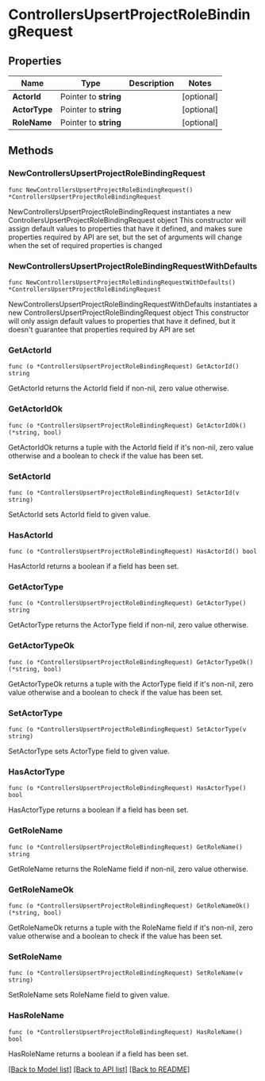 # ControllersUpsertProjectRoleBindingRequest

## Properties

Name | Type | Description | Notes
------------ | ------------- | ------------- | -------------
**ActorId** | Pointer to **string** |  | [optional] 
**ActorType** | Pointer to **string** |  | [optional] 
**RoleName** | Pointer to **string** |  | [optional] 

## Methods

### NewControllersUpsertProjectRoleBindingRequest

`func NewControllersUpsertProjectRoleBindingRequest() *ControllersUpsertProjectRoleBindingRequest`

NewControllersUpsertProjectRoleBindingRequest instantiates a new ControllersUpsertProjectRoleBindingRequest object
This constructor will assign default values to properties that have it defined,
and makes sure properties required by API are set, but the set of arguments
will change when the set of required properties is changed

### NewControllersUpsertProjectRoleBindingRequestWithDefaults

`func NewControllersUpsertProjectRoleBindingRequestWithDefaults() *ControllersUpsertProjectRoleBindingRequest`

NewControllersUpsertProjectRoleBindingRequestWithDefaults instantiates a new ControllersUpsertProjectRoleBindingRequest object
This constructor will only assign default values to properties that have it defined,
but it doesn't guarantee that properties required by API are set

### GetActorId

`func (o *ControllersUpsertProjectRoleBindingRequest) GetActorId() string`

GetActorId returns the ActorId field if non-nil, zero value otherwise.

### GetActorIdOk

`func (o *ControllersUpsertProjectRoleBindingRequest) GetActorIdOk() (*string, bool)`

GetActorIdOk returns a tuple with the ActorId field if it's non-nil, zero value otherwise
and a boolean to check if the value has been set.

### SetActorId

`func (o *ControllersUpsertProjectRoleBindingRequest) SetActorId(v string)`

SetActorId sets ActorId field to given value.

### HasActorId

`func (o *ControllersUpsertProjectRoleBindingRequest) HasActorId() bool`

HasActorId returns a boolean if a field has been set.

### GetActorType

`func (o *ControllersUpsertProjectRoleBindingRequest) GetActorType() string`

GetActorType returns the ActorType field if non-nil, zero value otherwise.

### GetActorTypeOk

`func (o *ControllersUpsertProjectRoleBindingRequest) GetActorTypeOk() (*string, bool)`

GetActorTypeOk returns a tuple with the ActorType field if it's non-nil, zero value otherwise
and a boolean to check if the value has been set.

### SetActorType

`func (o *ControllersUpsertProjectRoleBindingRequest) SetActorType(v string)`

SetActorType sets ActorType field to given value.

### HasActorType

`func (o *ControllersUpsertProjectRoleBindingRequest) HasActorType() bool`

HasActorType returns a boolean if a field has been set.

### GetRoleName

`func (o *ControllersUpsertProjectRoleBindingRequest) GetRoleName() string`

GetRoleName returns the RoleName field if non-nil, zero value otherwise.

### GetRoleNameOk

`func (o *ControllersUpsertProjectRoleBindingRequest) GetRoleNameOk() (*string, bool)`

GetRoleNameOk returns a tuple with the RoleName field if it's non-nil, zero value otherwise
and a boolean to check if the value has been set.

### SetRoleName

`func (o *ControllersUpsertProjectRoleBindingRequest) SetRoleName(v string)`

SetRoleName sets RoleName field to given value.

### HasRoleName

`func (o *ControllersUpsertProjectRoleBindingRequest) HasRoleName() bool`

HasRoleName returns a boolean if a field has been set.


[[Back to Model list]](../README.md#documentation-for-models) [[Back to API list]](../README.md#documentation-for-api-endpoints) [[Back to README]](../README.md)


